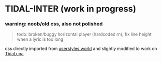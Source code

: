 # TIDAL-INTER (work in progress)
### warning: noob/old css, also not polished
> todo: broken/buggy horizontal player (hardcoded rn), fix line height when a lyric is too long

css directly imported from [userstyles.world](https://userstyles.world/style/21263) and slightly modified to work on [TidaLuna](https://github.com/Inrixia/TidaLuna)
